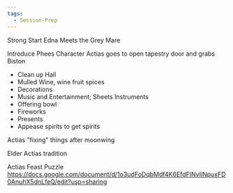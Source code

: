 ```yaml
---
tags:
  - Session-Prep
---
```


Strong Start 
Edna Meets the Grey Mare

Introduce Phees Character
Actias goes to open tapestry door and grabs Biston


- Clean up Hall
- Mulled Wine, wine fruit spices
- Decorations
- Music and Entertainment; Sheets Instruments
- Offering bowl
- Fireworks
- Presents
- Appease spirits to get spirits

Actias "fixing" things after moonwing

Elder Actias tradition




Actias Feast Puzzle
https://docs.google.com/document/d/1o3udFoDqbMdf4K6EfdFINvIlNpuxFD0AnuhX5dnLfeQ/edit?usp=sharing
